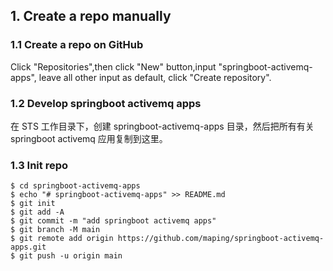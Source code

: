 ## 1. Create a repo manually

### 1.1 Create a repo on GitHub
Click "Repositories",then click "New" button,input "springboot-activemq-apps", leave all other input as default, click "Create repository".

### 1.2 Develop springboot activemq apps
在 STS 工作目录下，创建 springboot-activemq-apps 目录，然后把所有有关 springboot activemq 应用复制到这里。

### 1.3 Init repo 
```console
$ cd springboot-activemq-apps
$ echo "# springboot-activemq-apps" >> README.md
$ git init
$ git add -A
$ git commit -m "add springboot activemq apps"
$ git branch -M main
$ git remote add origin https://github.com/maping/springboot-activemq-apps.git
$ git push -u origin main
```

